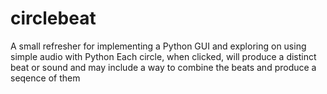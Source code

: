 # circlebeat
A small refresher for implementing a Python GUI and exploring on using simple audio with Python
Each circle, when clicked, will produce a distinct beat or sound and may include a way to combine the beats
and produce a seqence of them
